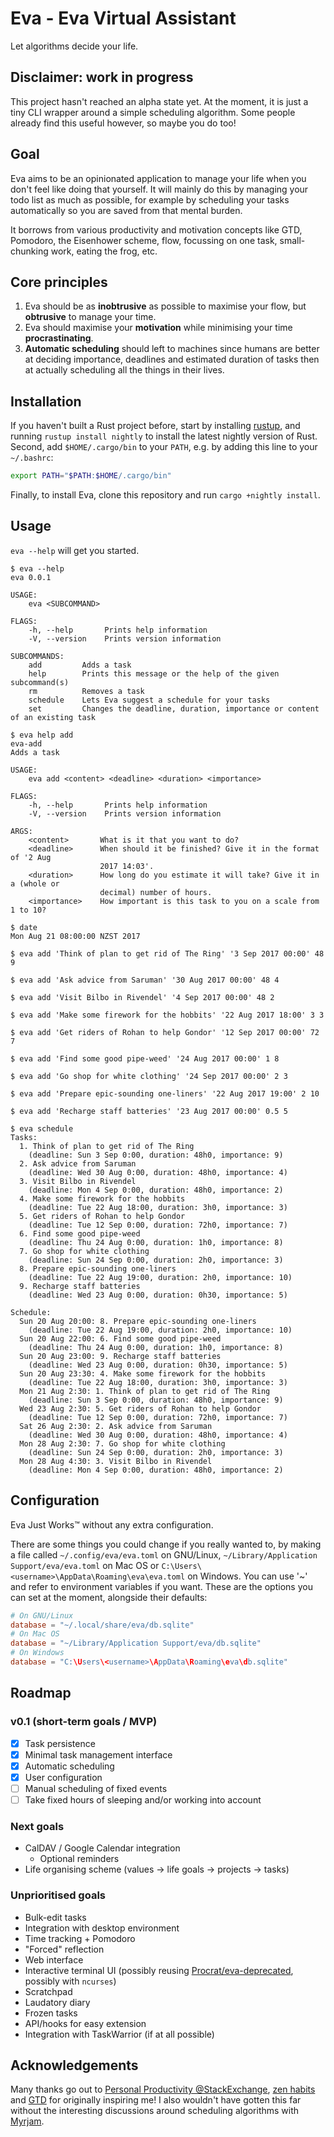 # Eva - Eva Virtual Assistant

Let algorithms decide your life.


## Disclaimer: work in progress

This project hasn't reached an alpha state yet. At the moment, it is just a tiny
CLI wrapper around a simple scheduling algorithm. Some people already find this
useful however, so maybe you do too!


## Goal

Eva aims to be an opinionated application to manage your life when you don't
feel like doing that yourself. It will mainly do this by managing your todo list
as much as possible, for example by scheduling your tasks automatically so you
are saved from that mental burden.

It borrows from various productivity and motivation concepts like GTD, Pomodoro,
the Eisenhower scheme, flow, focussing on one task, small-chunking work, eating
the frog, etc.


## Core principles

1. Eva should be as **inobtrusive** as possible to maximise your flow, but
   **obtrusive** to manage your time.
2. Eva should maximise your **motivation** while minimising your time
   **procrastinating**.
3. **Automatic scheduling** should left to machines since humans are better at
   deciding importance, deadlines and estimated duration of tasks then at
   actually scheduling all the things in their lives.


## Installation

If you haven't built a Rust project before, start by installing
[rustup](https://www.rustup.rs), and running `rustup install nightly` to install
the latest nightly version of Rust. Second, add `$HOME/.cargo/bin` to your
`PATH`, e.g. by adding this line to your `~/.bashrc`:
```sh
export PATH="$PATH:$HOME/.cargo/bin"
```

Finally, to install Eva, clone this repository and run `cargo +nightly install`.


## Usage

`eva --help` will get you started.

```
$ eva --help
eva 0.0.1

USAGE:
    eva <SUBCOMMAND>

FLAGS:
    -h, --help       Prints help information
    -V, --version    Prints version information

SUBCOMMANDS:
    add         Adds a task
    help        Prints this message or the help of the given subcommand(s)
    rm          Removes a task
    schedule    Lets Eva suggest a schedule for your tasks
    set         Changes the deadline, duration, importance or content of an existing task
```

```
$ eva help add
eva-add
Adds a task

USAGE:
    eva add <content> <deadline> <duration> <importance>

FLAGS:
    -h, --help       Prints help information
    -V, --version    Prints version information

ARGS:
    <content>       What is it that you want to do?
    <deadline>      When should it be finished? Give it in the format of '2 Aug
                    2017 14:03'.
    <duration>      How long do you estimate it will take? Give it in a (whole or
                    decimal) number of hours.
    <importance>    How important is this task to you on a scale from 1 to 10?
```

```
$ date
Mon Aug 21 08:00:00 NZST 2017

$ eva add 'Think of plan to get rid of The Ring' '3 Sep 2017 00:00' 48 9

$ eva add 'Ask advice from Saruman' '30 Aug 2017 00:00' 48 4

$ eva add 'Visit Bilbo in Rivendel' '4 Sep 2017 00:00' 48 2

$ eva add 'Make some firework for the hobbits' '22 Aug 2017 18:00' 3 3

$ eva add 'Get riders of Rohan to help Gondor' '12 Sep 2017 00:00' 72 7

$ eva add 'Find some good pipe-weed' '24 Aug 2017 00:00' 1 8

$ eva add 'Go shop for white clothing' '24 Sep 2017 00:00' 2 3

$ eva add 'Prepare epic-sounding one-liners' '22 Aug 2017 19:00' 2 10

$ eva add 'Recharge staff batteries' '23 Aug 2017 00:00' 0.5 5

$ eva schedule
Tasks:
  1. Think of plan to get rid of The Ring
    (deadline: Sun 3 Sep 0:00, duration: 48h0, importance: 9)
  2. Ask advice from Saruman
    (deadline: Wed 30 Aug 0:00, duration: 48h0, importance: 4)
  3. Visit Bilbo in Rivendel
    (deadline: Mon 4 Sep 0:00, duration: 48h0, importance: 2)
  4. Make some firework for the hobbits
    (deadline: Tue 22 Aug 18:00, duration: 3h0, importance: 3)
  5. Get riders of Rohan to help Gondor
    (deadline: Tue 12 Sep 0:00, duration: 72h0, importance: 7)
  6. Find some good pipe-weed
    (deadline: Thu 24 Aug 0:00, duration: 1h0, importance: 8)
  7. Go shop for white clothing
    (deadline: Sun 24 Sep 0:00, duration: 2h0, importance: 3)
  8. Prepare epic-sounding one-liners
    (deadline: Tue 22 Aug 19:00, duration: 2h0, importance: 10)
  9. Recharge staff batteries
    (deadline: Wed 23 Aug 0:00, duration: 0h30, importance: 5)

Schedule:
  Sun 20 Aug 20:00: 8. Prepare epic-sounding one-liners
    (deadline: Tue 22 Aug 19:00, duration: 2h0, importance: 10)
  Sun 20 Aug 22:00: 6. Find some good pipe-weed
    (deadline: Thu 24 Aug 0:00, duration: 1h0, importance: 8)
  Sun 20 Aug 23:00: 9. Recharge staff batteries
    (deadline: Wed 23 Aug 0:00, duration: 0h30, importance: 5)
  Sun 20 Aug 23:30: 4. Make some firework for the hobbits
    (deadline: Tue 22 Aug 18:00, duration: 3h0, importance: 3)
  Mon 21 Aug 2:30: 1. Think of plan to get rid of The Ring
    (deadline: Sun 3 Sep 0:00, duration: 48h0, importance: 9)
  Wed 23 Aug 2:30: 5. Get riders of Rohan to help Gondor
    (deadline: Tue 12 Sep 0:00, duration: 72h0, importance: 7)
  Sat 26 Aug 2:30: 2. Ask advice from Saruman
    (deadline: Wed 30 Aug 0:00, duration: 48h0, importance: 4)
  Mon 28 Aug 2:30: 7. Go shop for white clothing
    (deadline: Sun 24 Sep 0:00, duration: 2h0, importance: 3)
  Mon 28 Aug 4:30: 3. Visit Bilbo in Rivendel
    (deadline: Mon 4 Sep 0:00, duration: 48h0, importance: 2)
```


## Configuration

Eva Just Works™ without any extra configuration.

There are some things you could change if you really wanted to, by making a file
called `~/.config/eva/eva.toml` on GNU/Linux, `~/Library/Application
Support/eva/eva.toml` on Mac OS or
`C:\Users\<username>\AppData\Roaming\eva\eva.toml` on Windows. You can use '~'
and refer to environment variables if you want. These are the options you can
set at the moment, alongside their defaults:
```toml
# On GNU/Linux
database = "~/.local/share/eva/db.sqlite"
# On Mac OS
database = "~/Library/Application Support/eva/db.sqlite"
# On Windows
database = "C:\Users\<username>\AppData\Roaming\eva\db.sqlite"
```


## Roadmap

### v0.1 (short-term goals / MVP)

- [x] Task persistence
- [x] Minimal task management interface
- [x] Automatic scheduling
- [x] User configuration
- [ ] Manual scheduling of fixed events
- [ ] Take fixed hours of sleeping and/or working into account

### Next goals

- CalDAV / Google Calendar integration
  - Optional reminders
- Life organising scheme (values → life goals → projects → tasks)

### Unprioritised goals

- Bulk-edit tasks
- Integration with desktop environment
- Time tracking + Pomodoro
- "Forced" reflection
- Web interface
- Interactive terminal UI (possibly reusing [Procrat/eva-deprecated](https://github.com/Procrat/eva-deprecated), possibly with `ncurses`)
- Scratchpad
- Laudatory diary
- Frozen tasks
- API/hooks for easy extension
- Integration with TaskWarrior (if at all possible)


## Acknowledgements

Many thanks go out to [Personal Productivity
@StackExchange](http://productivity.stackexchange.com), [zen
habits](http://zenhabits.net) and [GTD](http://gettingthingsdone.com) for
originally inspiring me! I also wouldn't have gotten this far without the
interesting discussions around scheduling algorithms with
[Myrjam](https://twitter.com/Myrjamvdv).
